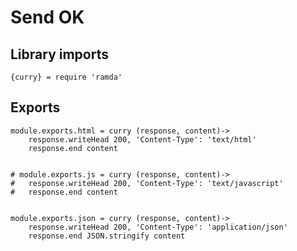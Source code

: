 # Send OK

## Library imports

	{curry} = require 'ramda'


## Exports

	module.exports.html = curry (response, content)->
		response.writeHead 200, 'Content-Type': 'text/html'
		response.end content


	# module.exports.js = curry (response, content)->
	# 	response.writeHead 200, 'Content-Type': 'text/javascript'
	# 	response.end content


	module.exports.json = curry (response, content)->
		response.writeHead 200, 'Content-Type': 'application/json'
		response.end JSON.stringify content
